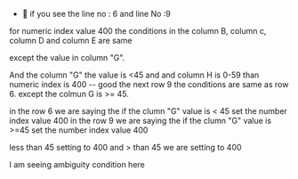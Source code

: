 - 👋 if you see the line no : 6 and line No :9

for numeric index value 400 the conditions in the column B, column c, column D and column E are same

except the value in column "G".

And the column "G" the value is <45 and and column H is 0-59 than numeric index is 400 -- good
the next row 9 the conditions are  same as row 6. except the colmun G is >= 45.

in the row 6 we are saying the if the clumn "G" value is < 45 set the number index value 400
in the row 9 we are saying the if the clumn "G" value is >=45 set the number index value 400

less than 45 setting to 400 and > than 45 we are setting to 400

I am seeing ambiguity condition here
